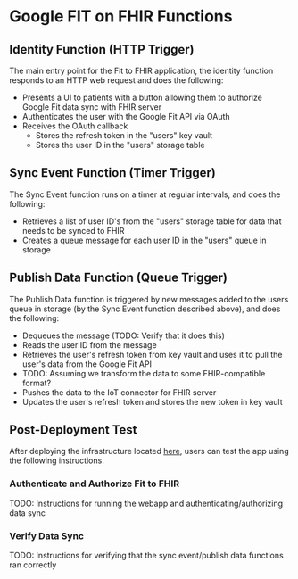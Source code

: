 # Google FIT on FHIR Functions

## Identity Function (HTTP Trigger)

The main entry point for the Fit to FHIR application, the identity function responds to an HTTP web request and does the following:

* Presents a UI to patients with a button allowing them to authorize Google Fit data sync with FHIR server
* Authenticates the user with the Google Fit API via OAuth
* Receives the OAuth callback
    * Stores the refresh token in the "users" key vault
    * Stores the user ID in the "users" storage table

## Sync Event Function (Timer Trigger)

The Sync Event function runs on a timer at regular intervals, and does the following:

* Retrieves a list of user ID's from the "users" storage table for data that needs to be synced to FHIR
* Creates a queue message for each user ID in the "users" queue in storage

## Publish Data Function (Queue Trigger)

The Publish Data function is triggered by new messages added to the users queue in storage (by the Sync Event function described above), and does the following:

* Dequeues the message (TODO: Verify that it does this)
* Reads the user ID from the message
* Retrieves the user's refresh token from key vault and uses it to pull the user's data from the Google Fit API
* TODO: Assuming we transform the data to some FHIR-compatible format?
* Pushes the data to the IoT connector for FHIR server
* Updates the user's refresh token and stores the new token in key vault

## Post-Deployment Test

After deploying the infrastructure located [here](../deploy/README.md), users can test the app using the following instructions.

### Authenticate and Authorize Fit to FHIR

TODO: Instructions for running the webapp and authenticating/authorizing data sync

### Verify Data Sync

TODO: Instructions for verifying that the sync event/publish data functions ran correctly
